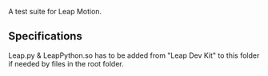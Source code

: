 A test suite for Leap Motion.

Specifications
--------------
Leap.py & LeapPython.so has to be added from "Leap Dev Kit" to this folder if
needed by files in the root folder.
